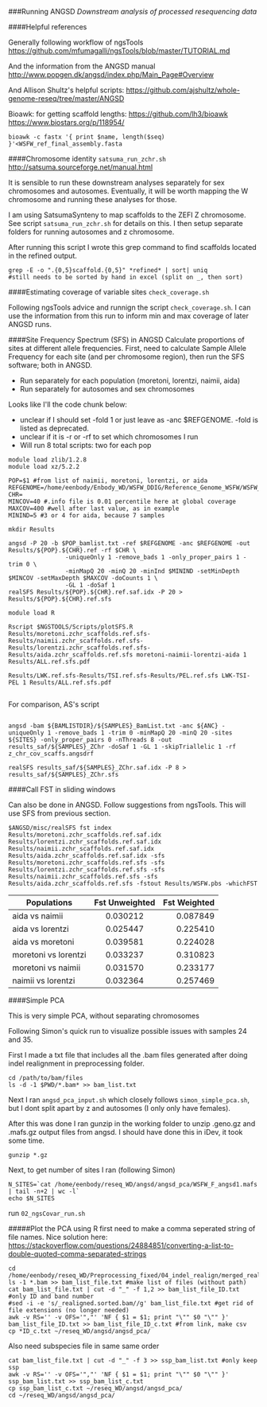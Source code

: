 ###Running ANGSD
*Downstream analysis of processed resequencing data*


####Helpful references

Generally following workflow of ngsTools
https://github.com/mfumagalli/ngsTools/blob/master/TUTORIAL.md

And the information from the ANGSD manual
http://www.popgen.dk/angsd/index.php/Main_Page#Overview

And Allison Shultz's helpful scripts:
https://github.com/ajshultz/whole-genome-reseq/tree/master/ANGSD

Bioawk: for getting scaffold lengths:
https://github.com/lh3/bioawk
https://www.biostars.org/p/118954/
```
bioawk -c fastx '{ print $name, length($seq) }'<WSFW_ref_final_assembly.fasta
```

####Chromosome identity
`satsuma_run_zchr.sh`
http://satsuma.sourceforge.net/manual.html

It is sensible to run these downstream analyses separately for sex chromosomes and autosomes. Eventually, it will be worth mapping the W chromosome and running these analyses for those.

I am using SatsumaSynteny to map scaffolds to the ZEFI Z chromosome. See script `satsuma_run_zchr.sh` for details on this. I then setup separate folders for running autosomes and z chromosome.

After running this script I wrote this grep command to find scaffolds located in the refined output.
```
grep -E -o ".{0,5}scaffold.{0,5}" *refined* | sort| uniq
#still needs to be sorted by hand in excel (split on _, then sort)
```

####Estimating coverage of variable sites
`check_coverage.sh`

Following ngsTools advice and runnign the script `check_coverage.sh`. I can use the information from this run to inform min and max coverage of later ANGSD runs.

####Site Frequency Spectrum (SFS) in ANGSD
Calculate proportions of sites at different allele frequencies. First, need to calculate Sample Allele Frequency for each site (and per chromosome region), then run the SFS software; both in ANGSD.

* Run separately for each population (moretoni, lorentzi, naimii, aida)
* Run separately for autosomes and sex chromosomes

Looks like I'll the code chunk below:
* unclear if I should set -fold 1 or just leave as -anc $REFGENOME. -fold is listed as deprecated.
* unclear if it is -r or -rf to set which chromosomes I run
* Will run 8 total scripts: two for each pop

```
module load zlib/1.2.8
module load xz/5.2.2

POP=$1 #from list of naimii, moretoni, lorentzi, or aida
REFGENOME=/home/eenbody/Enbody_WD/WSFW_DDIG/Reference_Genome_WSFW/WSFW_ref_final_assembly.fasta
CHR=
MINCOV=40 #.info file is 0.01 percentile here at global coverage
MAXCOV=400 #well after last value, as in example
MININD=5 #3 or 4 for aida, because 7 samples

mkdir Results

angsd -P 20 -b $POP_bamlist.txt -ref $REFGENOME -anc $REFGENOME -out Results/${POP}.${CHR}.ref -rf $CHR \
                -uniqueOnly 1 -remove_bads 1 -only_proper_pairs 1 -trim 0 \
                -minMapQ 20 -minQ 20 -minInd $MININD -setMinDepth $MINCOV -setMaxDepth $MAXCOV -doCounts 1 \
                -GL 1 -doSaf 1
realSFS Results/${POP}.${CHR}.ref.saf.idx -P 20 > Results/${POP}.${CHR}.ref.sfs
```

```
module load R

Rscript $NGSTOOLS/Scripts/plotSFS.R Results/moretoni.zchr_scaffolds.ref.sfs-Results/naimii.zchr_scaffolds.ref.sfs-Results/lorentzi.zchr_scaffolds.ref.sfs-Results/aida.zchr_scaffolds.ref.sfs moretoni-naimii-lorentzi-aida 1 Results/ALL.ref.sfs.pdf

Results/LWK.ref.sfs-Results/TSI.ref.sfs-Results/PEL.ref.sfs LWK-TSI-PEL 1 Results/ALL.ref.sfs.pdf


```


For comparison, AS's script
```

angsd -bam ${BAMLISTDIR}/${SAMPLES}_BamList.txt -anc ${ANC} -uniqueOnly 1 -remove_bads 1 -trim 0 -minMapQ 20 -minQ 20 -sites ${SITES} -only_proper_pairs 0 -nThreads 8 -out results_saf/${SAMPLES}_ZChr -doSaf 1 -GL 1 -skipTriallelic 1 -rf z_chr_cov_scaffs.angsdrf

realSFS results_saf/${SAMPLES}_ZChr.saf.idx -P 8 > results_saf/${SAMPLES}_ZChr.sfs
```


####Call FST in sliding windows

Can also be done in ANGSD. Follow suggestions from ngsTools. This will use SFS from previous section.

```
$ANGSD/misc/realSFS fst index Results/moretoni.zchr_scaffolds.ref.saf.idx Results/lorentzi.zchr_scaffolds.ref.saf.idx Results/naimii.zchr_scaffolds.ref.saf.idx Results/aida.zchr_scaffolds.ref.saf.idx -sfs Results/moretoni.zchr_scaffolds.ref.sfs -sfs Results/lorentzi.zchr_scaffolds.ref.sfs -sfs Results/naimii.zchr_scaffolds.ref.sfs -sfs Results/aida.zchr_scaffolds.ref.sfs -fstout Results/WSFW.pbs -whichFST
```


| Populations        | Fst Unweighted    | Fst Weighted  |
| ------------- |:-------------:| -----:|
| aida vs naimii     | 0.030212 |   0.087849 |
| aida vs lorentzi   | 0.025447 |   0.225410 |
| aida vs moretoni   | 0.039581 |   0.224028 |
| moretoni vs lorentzi | 0.033237 | 0.310823 |
| moretoni vs naimii |  0.031570     |  0.233177   |
| naimii vs lorentzi | 0.032364      |  0.257469   |


####Simple PCA

This is very simple PCA, without separating chromosomes

Following Simon's quick run to visualize possible issues with samples 24 and 35.

First I made a txt file that includes all the .bam files generated after doing indel realignment in preprocessing folder.

```
cd /path/to/bam/files
ls -d -1 $PWD/*.bam* >> bam_list.txt
```
Next I ran `angsd_pca_input.sh` which closely follows `simon_simple_pca.sh`, but I dont split apart by z and autosomes (I only only have females).

After this was done I ran gunzip in the working folder to unzip .geno.gz and .mafs.gz output files from angsd. I should have done this in iDev, it took some time.

```
gunzip *.gz
```

Next, to get number of sites I ran (following Simon)

```
N_SITES=`cat /home/eenbody/reseq_WD/angsd/angsd_pca/WSFW_F_angsd1.mafs | tail -n+2 | wc -l`
echo $N_SITES
```

run `02_ngsCovar_run.sh`

#####Plot the PCA using R
first need to make a comma seperated string of file names. Nice solution here:
https://stackoverflow.com/questions/24884851/converting-a-list-to-double-quoted-comma-separated-strings

```
cd /home/eenbody/reseq_WD/Preprocessing_fixed/04_indel_realign/merged_realigned_bams/
ls -1 *.bam >> bam_list_file.txt #make list of files (without path)
cat bam_list_file.txt | cut -d "_" -f 1,2 >> bam_list_file_ID.txt #only ID and band number
#sed -i -e 's/_realigned.sorted.bam//g' bam_list_file.txt #get rid of file extensions (no longer needed)
awk -v RS='' -v OFS='","' 'NF { $1 = $1; print "\"" $0 "\"" }' bam_list_file_ID.txt >> bam_list_file_ID_c.txt #from link, make csv
cp *ID_c.txt ~/reseq_WD/angsd/angsd_pca/
```

Also need subspecies file in same same order
```
cat bam_list_file.txt | cut -d "_" -f 3 >> ssp_bam_list.txt #only keep ssp
awk -v RS='' -v OFS='","' 'NF { $1 = $1; print "\"" $0 "\"" }' ssp_bam_list.txt >> ssp_bam_list_c.txt
cp ssp_bam_list_c.txt ~/reseq_WD/angsd/angsd_pca/
cd ~/reseq_WD/angsd/angsd_pca/
```
